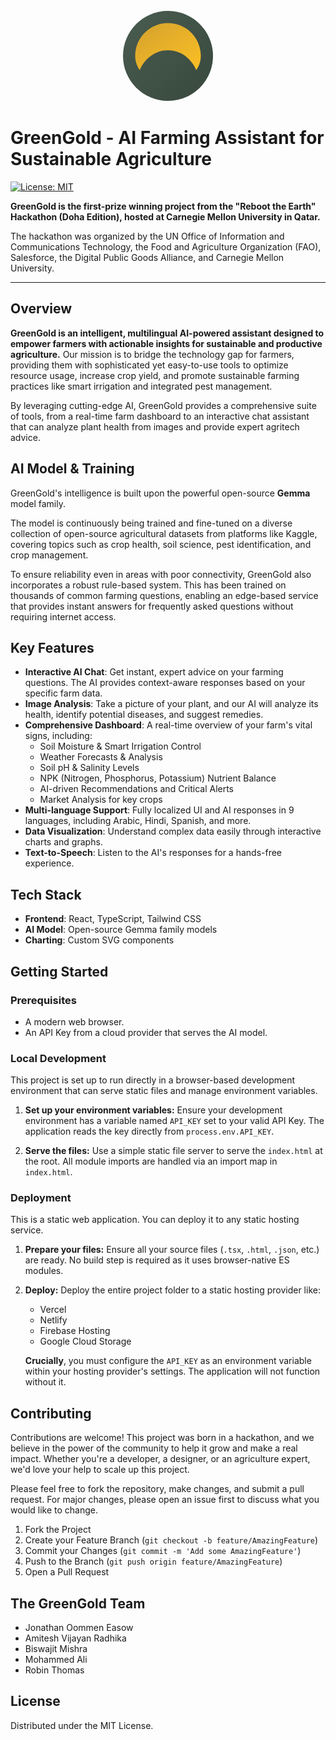 <p align="center">
  <img src="data:image/svg+xml,%3Csvg viewBox='0 0 100 100' xmlns='http://www.w3.org/2000/svg'%3E%3Cdefs%3E%3ClinearGradient id='goldGradient' x1='0%25' y1='0%25' x2='100%25' y2='100%25'%3E%3Cstop offset='0%25' style='stop-color:%23D4A22E;stop-opacity:1'/%3E%3Cstop offset='100%25' style='stop-color:%23FBBF24;stop-opacity:1'/%3E%3C/linearGradient%3E%3ClinearGradient id='greenGradient' x1='0%25' y1='0%25' x2='100%25' y2='100%25'%3E%3Cstop offset='0%25' style='stop-color:%234A5C50;stop-opacity:1'/%3E%3Cstop offset='100%25' style='stop-color:%2338483E;stop-opacity:1'/%3E%3C/linearGradient%3E%3C/defs%3E%3Cpath d='M50 2 C23.49 2 2 23.49 2 50 C2 76.51 23.49 98 50 98 S98 76.51 98 50 C98 23.49 76.51 2 50 2 Z' fill='url(%23greenGradient)'/%3E%3Cpath d='M50 15 C69.33 15 85 30.67 85 50 C85 55.62 83.2 60.83 80.1 65.17 C75 52.8 63.6 44 50 44 S25 52.8 19.9 65.17 C16.8 60.83 15 55.62 15 50 C15 30.67 30.67 15 50 15 Z' fill='url(%23goldGradient)'/%3E%3C/svg%3E" alt="GreenGold Logo" width="150">
</p>

# GreenGold - AI Farming Assistant for Sustainable Agriculture

[![License: MIT](https://img.shields.io/badge/License-MIT-yellow.svg)](https://opensource.org/licenses/MIT)

**GreenGold is the first-prize winning project from the "Reboot the Earth" Hackathon (Doha Edition), hosted at Carnegie Mellon University in Qatar.**

The hackathon was organized by the UN Office of Information and Communications Technology, the Food and Agriculture Organization (FAO), Salesforce, the Digital Public Goods Alliance, and Carnegie Mellon University.

---

## Overview

**GreenGold is an intelligent, multilingual AI-powered assistant designed to empower farmers with actionable insights for sustainable and productive agriculture.** Our mission is to bridge the technology gap for farmers, providing them with sophisticated yet easy-to-use tools to optimize resource usage, increase crop yield, and promote sustainable farming practices like smart irrigation and integrated pest management.

By leveraging cutting-edge AI, GreenGold provides a comprehensive suite of tools, from a real-time farm dashboard to an interactive chat assistant that can analyze plant health from images and provide expert agritech advice.

## AI Model & Training

GreenGold's intelligence is built upon the powerful open-source **Gemma** model family.

The model is continuously being trained and fine-tuned on a diverse collection of open-source agricultural datasets from platforms like Kaggle, covering topics such as crop health, soil science, pest identification, and crop management.

To ensure reliability even in areas with poor connectivity, GreenGold also incorporates a robust rule-based system. This has been trained on thousands of common farming questions, enabling an edge-based service that provides instant answers for frequently asked questions without requiring internet access.

## Key Features

-   **Interactive AI Chat**: Get instant, expert advice on your farming questions. The AI provides context-aware responses based on your specific farm data.
-   **Image Analysis**: Take a picture of your plant, and our AI will analyze its health, identify potential diseases, and suggest remedies.
-   **Comprehensive Dashboard**: A real-time overview of your farm's vital signs, including:
    -   Soil Moisture & Smart Irrigation Control
    -   Weather Forecasts & Analysis
    -   Soil pH & Salinity Levels
    -   NPK (Nitrogen, Phosphorus, Potassium) Nutrient Balance
    -   AI-driven Recommendations and Critical Alerts
    -   Market Analysis for key crops
-   **Multi-language Support**: Fully localized UI and AI responses in 9 languages, including Arabic, Hindi, Spanish, and more.
-   **Data Visualization**: Understand complex data easily through interactive charts and graphs.
-   **Text-to-Speech**: Listen to the AI's responses for a hands-free experience.

## Tech Stack

-   **Frontend**: React, TypeScript, Tailwind CSS
-   **AI Model**: Open-source Gemma family models
-   **Charting**: Custom SVG components

## Getting Started

### Prerequisites

-   A modern web browser.
-   An API Key from a cloud provider that serves the AI model.

### Local Development

This project is set up to run directly in a browser-based development environment that can serve static files and manage environment variables.

1.  **Set up your environment variables:**
    Ensure your development environment has a variable named `API_KEY` set to your valid API Key. The application reads the key directly from `process.env.API_KEY`.

2.  **Serve the files:**
    Use a simple static file server to serve the `index.html` at the root. All module imports are handled via an import map in `index.html`.

### Deployment

This is a static web application. You can deploy it to any static hosting service.

1.  **Prepare your files:**
    Ensure all your source files (`.tsx`, `.html`, `.json`, etc.) are ready. No build step is required as it uses browser-native ES modules.

2.  **Deploy:**
    Deploy the entire project folder to a static hosting provider like:
    -   Vercel
    -   Netlify
    -   Firebase Hosting
    -   Google Cloud Storage

    **Crucially**, you must configure the `API_KEY` as an environment variable within your hosting provider's settings. The application will not function without it.

## Contributing

Contributions are welcome! This project was born in a hackathon, and we believe in the power of the community to help it grow and make a real impact. Whether you're a developer, a designer, or an agriculture expert, we'd love your help to scale up this project.

Please feel free to fork the repository, make changes, and submit a pull request. For major changes, please open an issue first to discuss what you would like to change.

1.  Fork the Project
2.  Create your Feature Branch (`git checkout -b feature/AmazingFeature`)
3.  Commit your Changes (`git commit -m 'Add some AmazingFeature'`)
4.  Push to the Branch (`git push origin feature/AmazingFeature`)
5.  Open a Pull Request

## The GreenGold Team

-   Jonathan Oommen Easow
-   Amitesh Vijayan Radhika
-   Biswajit Mishra
-   Mohammed Ali
-   Robin Thomas

## License

Distributed under the MIT License.
